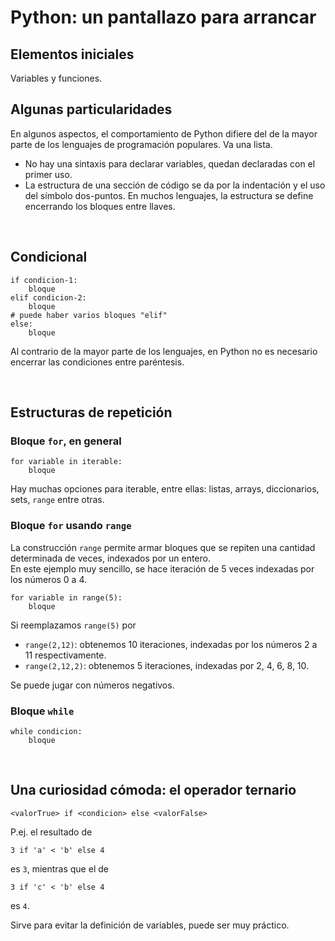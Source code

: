 <style>
.page-header {
    padding-bottom: 50px;
    padding-top: 50px;
}
</style>

# Python: un pantallazo para arrancar

## Elementos iniciales
Variables y funciones.

## Algunas particularidades
En algunos aspectos, el comportamiento de Python difiere del de la mayor parte de los lenguajes de programación populares. Va una lista.
* No hay una sintaxis para declarar variables, quedan declaradas con el primer uso.
* La estructura de una sección de código se da por la indentación y el uso del símbolo dos-puntos. En muchos lenguajes, la estructura se define encerrando los bloques entre llaves.

<br/>

## Condicional
```
if condicion-1: 
    bloque 
elif condicion-2: 
    bloque
# puede haber varios bloques "elif"
else: 
    bloque
```
Al contrario de la mayor parte de los lenguajes, en Python no es necesario encerrar las condiciones entre paréntesis.

<br/>

## Estructuras de repetición

### Bloque `for`, en general
```
for variable in iterable: 
    bloque
```
Hay muchas opciones para iterable, entre ellas: listas, arrays, diccionarios, sets, `range` entre otras. 

### Bloque `for` usando `range`
La construcción `range` permite armar bloques que se repiten una cantidad determinada de veces, indexados por un entero.  
En este ejemplo muy sencillo, se hace iteración de 5 veces indexadas por los números 0 a 4.
```
for variable in range(5): 
    bloque
```

Si reemplazamos `range(5)` por
* `range(2,12)`: obtenemos 10 iteraciones, indexadas por los números 2 a 11 respectivamente.
* `range(2,12,2)`: obtenemos 5 iteraciones, indexadas por 2, 4, 6, 8, 10.

Se puede jugar con números negativos.

### Bloque `while`
```
while condicion:
    bloque
```


<br/>

## Una curiosidad cómoda: el operador ternario
```
<valorTrue> if <condicion> else <valorFalse>
```

P.ej. el resultado de 
```
3 if 'a' < 'b' else 4
```
es `3`, mientras que el de
```
3 if 'c' < 'b' else 4
```
es `4`.

Sirve para evitar la definición de variables, puede ser muy práctico.